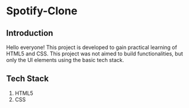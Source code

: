 # Spotify-Clone

## Introduction
Hello everyone! This project is developed to gain practical learning of HTML5 and CSS. This project was not aimed to build functionalities, but only the UI elements using the basic tech stack.

## Tech Stack
1. HTML5
2. CSS

